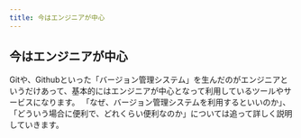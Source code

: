```yaml
---
title: 今はエンジニアが中心
---
```


## 今はエンジニアが中心

Gitや、Githubといった「バージョン管理システム」を生んだのがエンジニアというだけあって、基本的にはエンジニアが中心となって利用しているツールやサービスになります。
「なぜ、バージョン管理システムを利用するといいのか」、「どういう場合に便利で、どれくらい便利なのか」については追って詳しく説明していきます。
